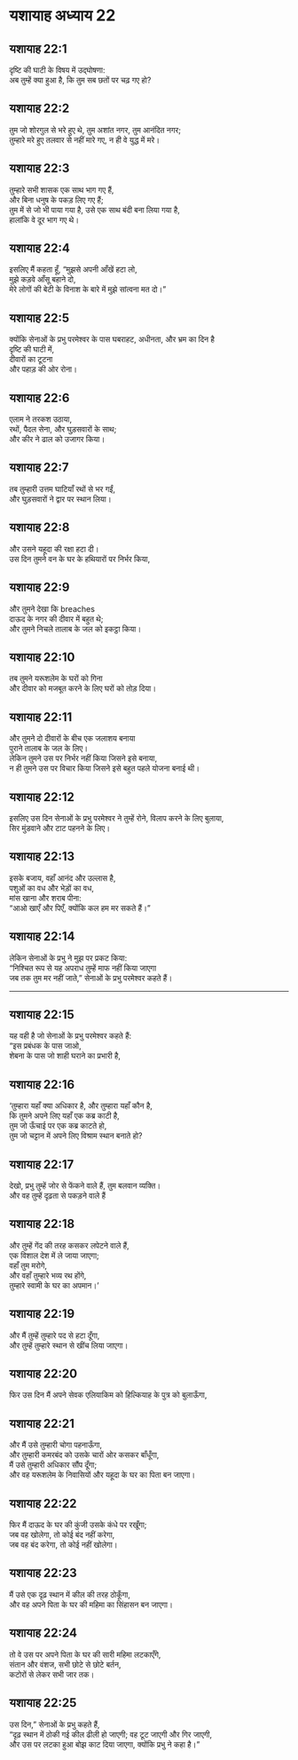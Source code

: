 # यशायाह अध्याय 22

## यशायाह 22:1  
दृष्टि की घाटी के विषय में उद्घोषणा:  
अब तुम्हें क्या हुआ है, कि तुम सब छतों पर चढ़ गए हो?

## यशायाह 22:2  
तुम जो शोरगुल से भरे हुए थे, तुम अशांत नगर, तुम आनंदित नगर;  
तुम्हारे मरे हुए तलवार से नहीं मारे गए, न ही वे युद्ध में मरे।

## यशायाह 22:3  
तुम्हारे सभी शासक एक साथ भाग गए हैं,  
और बिना धनुष के पकड़ लिए गए हैं;  
तुम में से जो भी पाया गया है, उसे एक साथ बंदी बना लिया गया है,  
हालांकि वे दूर भाग गए थे।

## यशायाह 22:4  
इसलिए मैं कहता हूँ, “मुझसे अपनी आँखें हटा लो,  
मुझे कड़वे आँसू बहाने दो,  
मेरे लोगों की बेटी के विनाश के बारे में मुझे सांत्वना मत दो।”

## यशायाह 22:5  
क्योंकि सेनाओं के प्रभु परमेश्वर के पास घबराहट, अधीनता, और भ्रम का दिन है  
दृष्टि की घाटी में,  
दीवारों का टूटना  
और पहाड़ की ओर रोना।

## यशायाह 22:6  
एलाम ने तरकश उठाया,  
रथों, पैदल सेना, और घुड़सवारों के साथ;  
और कीर ने ढाल को उजागर किया।

## यशायाह 22:7  
तब तुम्हारी उत्तम घाटियाँ रथों से भर गईं,  
और घुड़सवारों ने द्वार पर स्थान लिया।

## यशायाह 22:8  
और उसने यहूदा की रक्षा हटा दी।  
उस दिन तुमने वन के घर के हथियारों पर निर्भर किया,

## यशायाह 22:9  
और तुमने देखा कि breaches  
दाऊद के नगर की दीवार में बहुत थे;  
और तुमने निचले तालाब के जल को इकट्ठा किया।

## यशायाह 22:10  
तब तुमने यरूशलेम के घरों को गिना  
और दीवार को मजबूत करने के लिए घरों को तोड़ दिया।

## यशायाह 22:11  
और तुमने दो दीवारों के बीच एक जलाशय बनाया  
पुराने तालाब के जल के लिए।  
लेकिन तुमने उस पर निर्भर नहीं किया जिसने इसे बनाया,  
न ही तुमने उस पर विचार किया जिसने इसे बहुत पहले योजना बनाई थी।

## यशायाह 22:12  
इसलिए उस दिन सेनाओं के प्रभु परमेश्वर ने तुम्हें रोने, विलाप करने के लिए बुलाया,  
सिर मुंडवाने और टाट पहनने के लिए।

## यशायाह 22:13  
इसके बजाय, वहाँ आनंद और उल्लास है,  
पशुओं का वध और भेड़ों का वध,  
मांस खाना और शराब पीना:  
“आओ खाएँ और पिएँ, क्योंकि कल हम मर सकते हैं।”

## यशायाह 22:14  
लेकिन सेनाओं के प्रभु ने मुझ पर प्रकट किया:  
“निश्चित रूप से यह अपराध तुम्हें माफ नहीं किया जाएगा  
जब तक तुम मर नहीं जाते,” सेनाओं के प्रभु परमेश्वर कहते हैं।

---

## यशायाह 22:15  
यह वही है जो सेनाओं के प्रभु परमेश्वर कहते हैं:  
“इस प्रबंधक के पास जाओ,  
शेबना के पास जो शाही घराने का प्रभारी है,

## यशायाह 22:16  
‘तुम्हारा यहाँ क्या अधिकार है, और तुम्हारा यहाँ कौन है,  
कि तुमने अपने लिए यहाँ एक कब्र काटी है,  
तुम जो ऊँचाई पर एक कब्र काटते हो,  
तुम जो चट्टान में अपने लिए विश्राम स्थान बनाते हो?

## यशायाह 22:17  
देखो, प्रभु तुम्हें जोर से फेंकने वाले हैं, तुम बलवान व्यक्ति।  
और वह तुम्हें दृढ़ता से पकड़ने वाले हैं

## यशायाह 22:18  
और तुम्हें गेंद की तरह कसकर लपेटने वाले हैं,  
एक विशाल देश में ले जाया जाएगा;  
वहाँ तुम मरोगे,  
और वहाँ तुम्हारे भव्य रथ होंगे,  
तुम्हारे स्वामी के घर का अपमान।’

## यशायाह 22:19  
और मैं तुम्हें तुम्हारे पद से हटा दूँगा,  
और तुम्हें तुम्हारे स्थान से खींच लिया जाएगा।

## यशायाह 22:20  
फिर उस दिन मैं अपने सेवक एलियाकिम को हिल्कियाह के पुत्र को बुलाऊँगा,

## यशायाह 22:21  
और मैं उसे तुम्हारी चोगा पहनाऊँगा,  
और तुम्हारी कमरबंद को उसके चारों ओर कसकर बाँधूँगा,  
मैं उसे तुम्हारी अधिकार सौंप दूँगा;  
और वह यरूशलेम के निवासियों और यहूदा के घर का पिता बन जाएगा।

## यशायाह 22:22  
फिर मैं दाऊद के घर की कुंजी उसके कंधे पर रखूँगा;  
जब वह खोलेगा, तो कोई बंद नहीं करेगा,  
जब वह बंद करेगा, तो कोई नहीं खोलेगा।

## यशायाह 22:23  
मैं उसे एक दृढ़ स्थान में कील की तरह ठोकूँगा,  
और वह अपने पिता के घर की महिमा का सिंहासन बन जाएगा।

## यशायाह 22:24  
तो वे उस पर अपने पिता के घर की सारी महिमा लटकाएँगे,  
संतान और वंशज, सभी छोटे से छोटे बर्तन,  
कटोरों से लेकर सभी जार तक।

## यशायाह 22:25  
उस दिन,” सेनाओं के प्रभु कहते हैं,  
“दृढ़ स्थान में ठोकी गई कील ढीली हो जाएगी; वह टूट जाएगी और गिर जाएगी,  
और उस पर लटका हुआ बोझ काट दिया जाएगा, क्योंकि प्रभु ने कहा है।”
